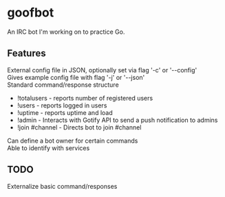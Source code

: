 # goofbot

An IRC bot I'm working on to practice Go.

## Features

External config file in JSON, optionally set via flag '-c' or '--config'  
Gives example config file with flag '-j' or '--json'  
Standard command/response structure  
* !totalusers - reports number of registered users  
* !users - reports logged in users  
* !uptime - reports uptime and load      
* !admin - Interacts with Gotify API to send a push notification to admins  
* !join #channel - Directs bot to join #channel  

Can define a bot owner for certain commands  
Able to identify with services  

## TODO

Externalize basic command/responses   
